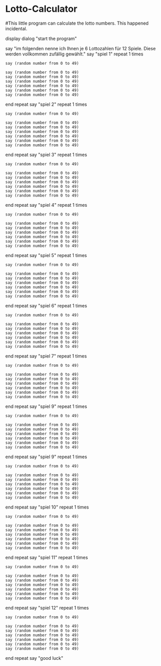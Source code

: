# Lotto-Calculator
#This little program can calculate the lotto numbers. This happened incidental.

display dialog "start the program"

say "im folgenden nenne ich Ihnen je 6 Lottozahlen für 12 Spiele. Diese werden vollkommen zufällig gewählt."
say "spiel 1"
repeat 1 times
	
	say (random number from 0 to 49)
	
	say (random number from 0 to 49)
	say (random number from 0 to 49)
	say (random number from 0 to 49)
	say (random number from 0 to 49)
	say (random number from 0 to 49)
	say (random number from 0 to 49)
	
end repeat
say "spiel 2"
repeat 1 times
	
	say (random number from 0 to 49)
	
	say (random number from 0 to 49)
	say (random number from 0 to 49)
	say (random number from 0 to 49)
	say (random number from 0 to 49)
	say (random number from 0 to 49)
	say (random number from 0 to 49)
	
end repeat
say "spiel 3"
repeat 1 times
	
	say (random number from 0 to 49)
	
	say (random number from 0 to 49)
	say (random number from 0 to 49)
	say (random number from 0 to 49)
	say (random number from 0 to 49)
	say (random number from 0 to 49)
	say (random number from 0 to 49)
	
end repeat
say "spiel 4"
repeat 1 times
	
	say (random number from 0 to 49)
	
	say (random number from 0 to 49)
	say (random number from 0 to 49)
	say (random number from 0 to 49)
	say (random number from 0 to 49)
	say (random number from 0 to 49)
	say (random number from 0 to 49)
	
end repeat
say "spiel 5"
repeat 1 times
	
	say (random number from 0 to 49)
	
	say (random number from 0 to 49)
	say (random number from 0 to 49)
	say (random number from 0 to 49)
	say (random number from 0 to 49)
	say (random number from 0 to 49)
	say (random number from 0 to 49)
	
end repeat
say "spiel 6"
repeat 1 times
	
	say (random number from 0 to 49)
	
	say (random number from 0 to 49)
	say (random number from 0 to 49)
	say (random number from 0 to 49)
	say (random number from 0 to 49)
	say (random number from 0 to 49)
	say (random number from 0 to 49)
	
end repeat
say "spiel 7"
repeat 1 times
	
	say (random number from 0 to 49)
	
	say (random number from 0 to 49)
	say (random number from 0 to 49)
	say (random number from 0 to 49)
	say (random number from 0 to 49)
	say (random number from 0 to 49)
	say (random number from 0 to 49)
	
end repeat
say "spiel 9"
repeat 1 times
	
	say (random number from 0 to 49)
	
	say (random number from 0 to 49)
	say (random number from 0 to 49)
	say (random number from 0 to 49)
	say (random number from 0 to 49)
	say (random number from 0 to 49)
	say (random number from 0 to 49)
	
end repeat
say "spiel 9"
repeat 1 times
	
	say (random number from 0 to 49)
	
	say (random number from 0 to 49)
	say (random number from 0 to 49)
	say (random number from 0 to 49)
	say (random number from 0 to 49)
	say (random number from 0 to 49)
	say (random number from 0 to 49)
	
end repeat
say "spiel 10"
repeat 1 times
	
	say (random number from 0 to 49)
	
	say (random number from 0 to 49)
	say (random number from 0 to 49)
	say (random number from 0 to 49)
	say (random number from 0 to 49)
	say (random number from 0 to 49)
	say (random number from 0 to 49)
	
end repeat
say "spiel 11"
repeat 1 times
	
	say (random number from 0 to 49)
	
	say (random number from 0 to 49)
	say (random number from 0 to 49)
	say (random number from 0 to 49)
	say (random number from 0 to 49)
	say (random number from 0 to 49)
	say (random number from 0 to 49)
	
end repeat
say "spiel 12"
repeat 1 times
	
	say (random number from 0 to 49)
	
	say (random number from 0 to 49)
	say (random number from 0 to 49)
	say (random number from 0 to 49)
	say (random number from 0 to 49)
	say (random number from 0 to 49)
	say (random number from 0 to 49)
	
end repeat
say "good luck"
